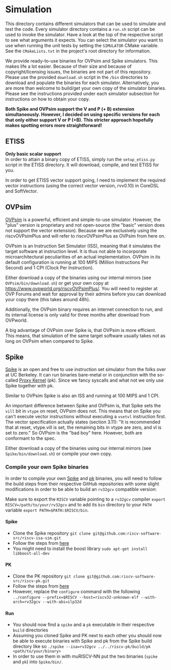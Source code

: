 # Simulation
This directory contains different simulators that can be used to simulate and test the code. Every simulator directory contains a `run.sh` script can be used to invoke the simulator. Have a look at the top of the respective script to see what arguments it expects. You can select the simulator you want to use when running the unit tests by setting the `SIMULATOR` CMake variable. See the `CMakeLists.txt` in the project's root directory for information.

We provide ready-to-use binaries for OVPsim and Spike simulators. This makes life a lot easier. Because of their size and because of copyright/licensing issues, the binaries are not part of this repository. Please use the provided `download.sh` script in the `/bin` directories to download and populate the binaries for each simulator. Alternatively, you are more than welcome to build/get your own copy of the simulator binaries. Please see the instructions provided under each simulator subsection for instructions on how to obtain your copy.

**Both Spike and OVPsim support the V and P (+ B) extension simultaneously. However, I decided on using specific versions for each that only either support V or P (+B). This stricter approach hopefully makes spotting errors more straightforward!**

## ETISS
**Only basic scalar support**  
In order to attain a binary copy of ETISS, simply run the `setup_etiss.py` script in the ETISS directory. It will download, compile, and test ETISS for you.

In order to get ETISS vector support going, I need to implement the required vector instructions (using the correct vector version, rvv0.10) in CoreDSL and SoftVector.

## OVPsim
[OVPsim](https://www.ovpworld.org/technology_ovpsim) is a powerful, efficient and simple-to-use simulator. However, the "plus" version is proprietary and not open-source (the "basic" version does not support the vector extension). Because we are exclusively using the riscvOVPsimPlus and will refer to riscvOVPsimPlus as OVPsim from here on.

OVPsim is an Instruction Set Simulator (ISS), meaning that it simulates the target software at instruction level. It is thus not able to incorporate microarchitectural peculiarities of an actual implementation. OVPsim in its default configuration is running at 100 MIPS (Million Instructions Per Second) and 1 CPI (Clock Per Instruction).

Either download a copy of the binaries using our internal mirrors (see `OVPsim/bin/download.sh`) or get your own copy at https://www.ovpworld.org/riscvOVPsimPlus/. You will need to register at OVP Forums and wait for approval by their admins before you can download your copy there (this takes around 48h).

Additionally, the OVPsim binary requires an internet connection to run, and its internal license is only valid for three months after download from OVPworld.

A big advantage of OVPsim over Spike is, that OVPsim is more efficient. This means, that simulation of the same target software usually takes not as long on OVPsim when compared to Spike.

## Spike
[Spike](https://github.com/riscv-software-src/riscv-isa-sim) is an open and free to use instruction set simulator from the folks over at UC Berkeley. It can run binaries bare-metal or in conjunction with the so-called [Proxy Kernel](https://github.com/riscv-software-src/riscv-pk) (pk). Since we fancy syscalls and what not we only use Spike together with pk.

Similar to OVPsim Spike is also an ISS and running at 100 MIPS and 1 CPI.

An important difference between Spike and OVPsim is, that Spike sets the `vill` bit in `vtype` on reset, OVPsim does not. This means that on Spike you can't execute vector instructions without executing a `vsetvl` instruction first. The vector specification actually states (section 3.11): "It is recommended that at reset, vtype.vill is set, the remaining bits in vtype are zero, and vl is set to zero." So OVPsim is the "bad boy" here. However, both are conformant to the spec.

Either download a copy of the binaries using our internal mirrors (see `Spike/bin/download.sh`) or compile your own copy.

### Compile your own Spike binaries
In order to compile your own [Spike](https://github.com/riscv-software-src/riscv-isa-sim) and [pk](https://github.com/riscv-software-src/riscv-pk) binaries, you will need to follow the build steps from their respective GitHub repositories with some slight modifications in order to be able to build an `rv32gcv` compatible version:

Make sure to export the `RISCV` variable pointing to a `rv32gcv` compiler `export RISCV=/path/to/your/rv32gcv` and to add its `bin` directory to your `PATH` variable `export PATH=$PATH:$RISCV/bin`.

#### Spike
- Clone the Spike repository `git clone git@github.com:riscv-software-src/riscv-isa-sim.git`
- Follow the steps from [here](https://github.com/riscv-software-src/riscv-isa-sim#build-steps)
- You might need to install the boost library `sudo apt-get install libboost-all-dev`

#### PK
- Clone the PK repository `git clone git@github.com:riscv-software-src/riscv-pk.git`
- Follow the steps from [here](https://github.com/riscv-software-src/riscv-pk#build-steps)
- However, replace the `configure` command with the following `../configure --prefix=$RISCV --host=riscv32-unknown-elf --with-arch=rv32gcv --with-abi=ilp32d`

#### Run
- You should now find a `spike` and a `pk` executable in their respective `build` directories
- Assuming you cloned Spike and PK next to each other you should now be able to execute binaries with Spike and pk from the Spike build directory like so `./spike --isa=rv32gcv ../../riscv-pk/build/pk <path/to/your/binary>`
- In order to use them in with muRISCV-NN put the two binaries (`spike` and `pk`) into `Spike/bin/`.
